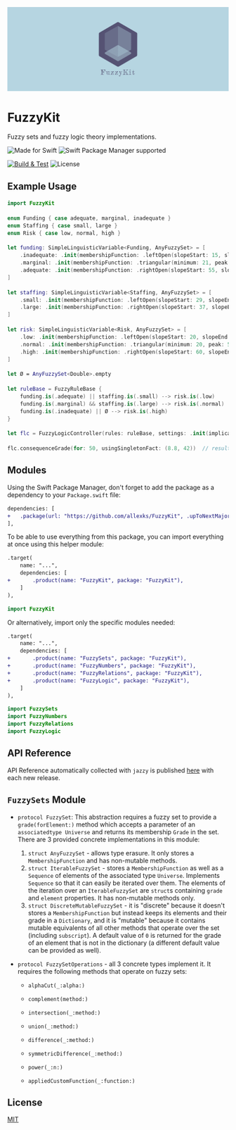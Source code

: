 ![Cover photo](Resources/cover.png)

# FuzzyKit

Fuzzy sets and fuzzy logic theory implementations.

![Made for Swift](https://img.shields.io/badge/MADE%20FOR-SWIFT-orange?style=for-the-badge&logo=swift)
![Swift Package Manager supported](https://img.shields.io/badge/SWIFT%20PACKAGE%20MANAGER-SUPPORTED-green?style=for-the-badge&logo=SWIFT)

[![Build & Test](https://github.com/allexks/FuzzyKit/actions/workflows/build-and-test.yml/badge.svg)](https://github.com/allexks/FuzzyKit/actions/workflows/build-and-test.yml)
![License](https://img.shields.io/github/license/allexks/FuzzyKit)

## Example Usage

```swift
import FuzzyKit

enum Funding { case adequate, marginal, inadequate }
enum Staffing { case small, large }
enum Risk { case low, normal, high }

let funding: SimpleLinguisticVariable<Funding, AnyFuzzySet> = [
    .inadequate: .init(membershipFunction: .leftOpen(slopeStart: 15, slopeEnd: 35)),
    .marginal: .init(membershipFunction: .triangular(minimum: 21, peak: 41, maximum: 61)),
    .adequate: .init(membershipFunction: .rightOpen(slopeStart: 55, slopeEnd: 75)),
]

let staffing: SimpleLinguisticVariable<Staffing, AnyFuzzySet> = [
    .small: .init(membershipFunction: .leftOpen(slopeStart: 29, slopeEnd: 69)),
    .large: .init(membershipFunction: .rightOpen(slopeStart: 37, slopeEnd: 77)),
]

let risk: SimpleLinguisticVariable<Risk, AnyFuzzySet> = [
    .low: .init(membershipFunction: .leftOpen(slopeStart: 20, slopeEnd: 40)),
    .normal: .init(membershipFunction: .triangular(minimum: 20, peak: 50, maximum: 80)),
    .high: .init(membershipFunction: .rightOpen(slopeStart: 60, slopeEnd: 80)),
]

let Ø = AnyFuzzySet<Double>.empty

let ruleBase = FuzzyRuleBase {
    funding.is(.adequate) || staffing.is(.small) --> risk.is(.low)
    funding.is(.marginal) && staffing.is(.large) --> risk.is(.normal)
    funding.is(.inadequate) || Ø --> risk.is(.high)
}

let flc = FuzzyLogicController(rules: ruleBase, settings: .init(implication: .mamdani))

flc.consequenceGrade(for: 50, usingSingletonFact: (8.8, 42))  // result is 0.675
```

## Modules

Using the Swift Package Manager, don't forget to add the package as a dependency to your `Package.swift` file:

```diff
dependencies: [
+   .package(url: "https://github.com/allexks/FuzzyKit", .upToNextMajor(from: "0.1.0")),
],
```

To be able to use everything from this package, you can import everything at once using this helper module:

```diff
.target(
    name: "...",
    dependencies: [
+       .product(name: "FuzzyKit", package: "FuzzyKit"),
    ]
),
```

```swift
import FuzzyKit
```

Or alternatively, import only the specific modules needed:

```diff
.target(
    name: "...",
    dependencies: [
+       .product(name: "FuzzySets", package: "FuzzyKit"),
+       .product(name: "FuzzyNumbers", package: "FuzzyKit"),
+       .product(name: "FuzzyRelations", package: "FuzzyKit"),
+       .product(name: "FuzzyLogic", package: "FuzzyKit"),
    ]
),
```

```swift
import FuzzySets
import FuzzyNumbers
import FuzzyRelations
import FuzzyLogic
```

## API Reference

API Reference automatically collected with `jazzy` is published [here](https://allexks.github.io/FuzzyKit) with each new release.

## `FuzzySets` Module

* `protocol FuzzySet`: This abstraction requires a fuzzy set to provide a `grade(forElement:)` method which accepts a parameter of an `associatedtype Universe` and returns its membership `Grade` in the set. There are 3 provided concrete implementations in this module:
    1. `struct AnyFuzzySet` - allows type erasure. It only stores a `MembershipFunction` and has non-mutable methods.
    2. `struct IterableFuzzySet` - stores a `MembershipFunction` as well as a `Sequence` of elements of the associated type `Universe`. Implements `Sequence` so that it can easily be iterated over them. The elements of the iteration over an `IterableFuzzySet` are `struct`s containing `grade` and `element` properties. It has non-mutable methods only.
    3. `struct DiscreteMutableFuzzySet` - it is "discrete" because it doesn't stores a `MembershipFunction` but instead keeps its elements and their grade in a `Dictionary`, and it is "mutable" because it contains mutable equivalents of all other methods that operate over the set (including `subscript`). A default value of `0` is returned for the grade of an element that is not in the dictionary (a different default value can be provided as well).

* `protocol FuzzySetOperations` - all 3 concrete types implement it. It requires the following methods that operate on fuzzy sets:
    * `alphaCut(_:alpha:)`

    * `complement(method:)`

    * `intersection(_:method:)`

    * `union(_:method:)`

    * `difference(_:method:)`

    * `symmetricDifference(_:method:)`

    * `power(_:n:)`

    * `appliedCustomFunction(_:function:)`

## License

[MIT](LICENSE)

